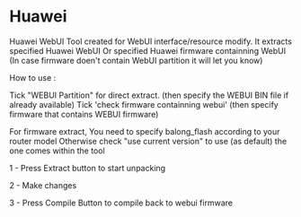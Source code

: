 # Huawei

Huawei WebUI Tool created for WebUI interface/resource modify.
It extracts specified Huawei WebUI Or specified Huawei firmware containning WebUI 
(In case firmware doen't contain WebUI partition it will let you know)

How to use :

Tick "WEBUI Partition" for direct  extract. (then specify the WEBUI BIN file if already available)
Tick 'check firmware containning webui' (then specify firmware that contains WEBUI firmware) 

For firmware extract, You need to specify balong_flash according to your router model 
Otherwise check "use current version" to use (as default) the one comes within the tool

1 - Press Extract button to start unpacking

2 - Make changes

3 - Press Compile Button to compile back to webui firmware
